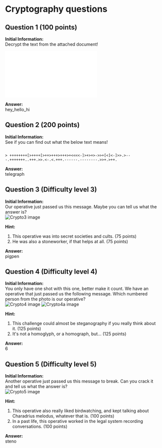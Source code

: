# Cryptography questions

## Question 1 (100 points)
**Initial Information:**  
Decrypt the text from the attached document!

![wewillrotyou.txt](wewillrotyou.txt)

**Answer:**  
hey_hello_hi

## Question 2 (200 points)
**Initial Information:**    
See if you can find out what the below text means!

```

> ++++++++[>++++[>++>+++>+++>+<<<<-]>+>+>->>+[<]<-]>>.>---.+++++++..+++.>>.<-.<.+++.------.--------.>>+.>++.
```
**Answer:**  
telegraph

## Question 3 (Difficulty level 3)
**Initial Information:**  
Our operative just passed us this message. Maybe you can tell us what the answer is?  
 ![Crypto3 image](Crypto3.png)

**Hint:**  
1.	This operative was into secret societies and cults. (75 points)
2.	He was also a stoneworker, if that helps at all. (75 points)

**Answer:**  
pigpen

## Question 4 (Difficulty level 4)
**Initial Information:**  
You only have one shot with this one, better make it count. We have an operative that just passed us the following message. Which numbered person from the photo is our operative?  
![Crypto4 image](Crypto4.png)
![Crypto4a image](Crypto4a.jpg)

**Hint:**  
1.	This challenge could almost be steganography if you really think about it. (125 points)
2.	It's not a homoglyph, or a homograph, but... (125 points)

**Answer:**  
6

## Question 5 (Difficulty level 5)
**Initial Information:**  
Another operative just passed us this message to break. Can you crack it and tell us what the answer is?  
![Crypto5 image](Crypto5.png)

**Hint:**  
1.	This operative also really liked birdwatching, and kept talking about Charadrius melodus, whatever that is. (100 points)
2.	In a past life, this operative worked in the legal system recording conversations. (100 points)

**Answer:**  
steno
